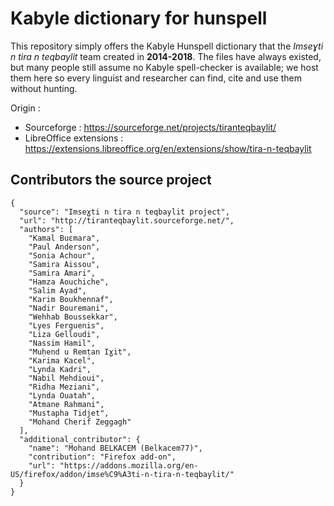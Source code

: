 # Kabyle dictionary for hunspell

This repository simply offers the Kabyle Hunspell dictionary that the *Imseɣti n tira n teqbaylit* team created in **2014-2018**. The files have always existed, but many people still assume no Kabyle spell-checker is available; we host them here so every linguist and researcher can find, cite and use them without hunting.

Origin :

- Sourceforge : https://sourceforge.net/projects/tiranteqbaylit/
- LibreOffice extensions : https://extensions.libreoffice.org/en/extensions/show/tira-n-teqbaylit

## Contributors the source project

```
{
  "source": "Imseɣti n tira n teqbaylit project",
  "url": "http://tiranteqbaylit.sourceforge.net/",
  "authors": [
    "Kamal Buɛmara",
    "Paul Anderson",
    "Sonia Achour",
    "Samira Aissou",
    "Samira Amari",
    "Hamza Aouchiche",
    "Salim Ayad",
    "Karim Boukhennaf",
    "Nadir Bouremani",
    "Wehhab Boussekkar",
    "Lyes Ferguenis",
    "Liza Gelloudi",
    "Nassim Hamil",
    "Muḥend u Remṭan Iɣit",
    "Karima Kacel",
    "Lynda Kadri",
    "Nabil Mehdioui",
    "Ridha Meziani",
    "Lynda Ouatah",
    "Atmane Rahmani",
    "Mustapha Tidjet",
    "Mohand Cherif Zeggagh"
  ],
  "additional_contributor": {
    "name": "Mohand BELKACEM (Belkacem77)",
    "contribution": "Firefox add-on",
    "url": "https://addons.mozilla.org/en-US/firefox/addon/imse%C9%A3ti-n-tira-n-teqbaylit/"
  }
}
```
